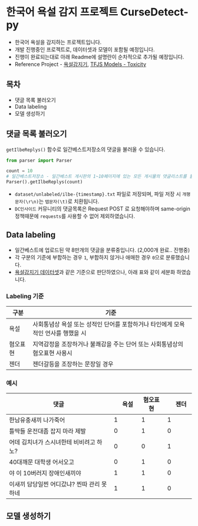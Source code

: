 # 한국어 욕설 감지 프로젝트 CurseDetect-py
* 한국어 욕설을 감지하는 프로젝트입니다.
* 개발 진행중인 프로젝트로, 데이터셋과 모델이 포함될 예정입니다.
* 진행이 완료되는대로 아래 Readme에 설명란이 순차적으로 추가될 예정입니다.
* Reference Project - [욕설감지기](https://github.com/2runo/Curse-detection),  [TFJS Models - Toxicity](https://github.com/tensorflow/tfjs-models/tree/master/toxicity)

## 목차

* 댓글 목록 불러오기
* Data labeling
* 모델 생성하기

## 댓글 목록 불러오기

`getIlbeReplys()` 함수로 일간베스트저장소의 댓글을 불러올 수 있습니다.

```py
from parser import Parser

count = 10
# 일간베스트저장소 - 일간베스트 게시판의 1~10페이지에 있는 모든 게시물의 댓글리스트를 불러온다.
Parser().getIlbeReplys(count)

```
* `dataset/unlabeled/ilbe-{timestamp}.txt` 파일로 저장되며, 파일 저장 시 `개행문자(\r\n)`는 `탭문자(\t)`로 치환됩니다. 
* `DC인사이드` 커뮤니티의 댓글목록은 Request POST 로 요청해야하며 same-origin 정책때문에 `requests`를 사용할 수 없어 제외하였습니다.

## Data labeling
* 일간베스트에 업로드된 약 8만개의 댓글을 분류중입니다. (2,000개 완료.. 진행중)
* 각 구분의 기준에 부합하는 경우 `1`, 부합하지 않거나 애매한 경우 `0`으로 분류했습니다.
* [욕설감지기 데이터셋](https://github.com/2runo/Curse-detection-data)과 같은 기준으로 판단하였으나, 아래 표와 같이 세분화 하였습니다.

### Labeling 기준
구분|기준
-|-
욕설|사회통념상 욕설 또는 성적인 단어를 포함하거나 타인에게 모욕적인 언사를 행했을 시
혐오표현|지역감정을 조장하거나 불쾌감을 주는 단어 또는 사회통념상의 혐오표현 사용시
젠더|젠더갈등을 조장하는 문장일 경우

### 예시
댓글|　욕설　|혐오표현|　젠더　
-|-|-|-
한남유충새끼 나가죽어|1|1|1
틀딱들 운전대좀 잡지 마라 제발|0|1|0
어데 김치녀가 스시녀한테 비비려고 하노?|0|0|1
40대깨문 대학생 어서오고|0|1|0
야 이 10버러지 장애인새끼야|1|1|0
이새끼 담당일찐 어디갔냐? 찐따 관리 못하네|1|1|0


## 모델 생성하기
